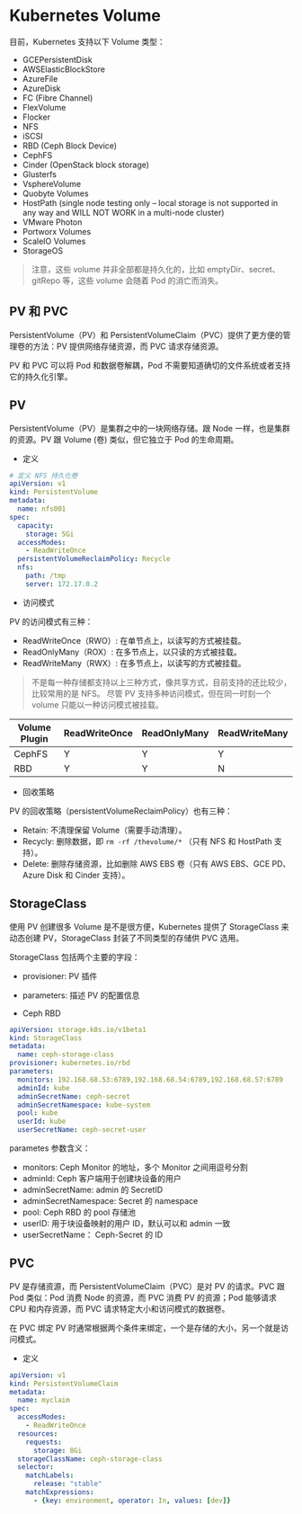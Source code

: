 # Kubernetes Volume

目前，Kubernetes 支持以下 Volume 类型：

  * GCEPersistentDisk
  * AWSElasticBlockStore
  * AzureFile
  * AzureDisk
  * FC (Fibre Channel)
  * FlexVolume
  * Flocker
  * NFS
  * iSCSI
  * RBD (Ceph Block Device)
  * CephFS
  * Cinder (OpenStack block storage)
  * Glusterfs
  * VsphereVolume
  * Quobyte Volumes
  * HostPath (single node testing only – local storage is not supported in any way and WILL NOT WORK in a multi-node cluster)
  * VMware Photon
  * Portworx Volumes
  * ScaleIO Volumes
  * StorageOS


> 注意，这些 volume 并非全部都是持久化的，比如 emptyDir、secret、gitRepo 等，这些 volume 会随着 Pod 的消亡而消失。


## PV 和 PVC

PersistentVolume（PV）和 PersistentVolumeClaim（PVC）提供了更方便的管理卷的方法：PV 提供网络存储资源，而 PVC 请求存储资源。

PV 和 PVC 可以将 Pod 和数据卷解耦，Pod 不需要知道确切的文件系统或者支持它的持久化引擎。


## PV

PersistentVolume（PV）是集群之中的一块网络存储。跟 Node 一样，也是集群的资源。PV 跟 Volume (卷) 类似，但它独立于 Pod 的生命周期。

* 定义

```yaml
# 定义 NFS 持久化卷
apiVersion: v1
kind: PersistentVolume
metadata:
  name: nfs001
spec:
  capacity:
    storage: 5Gi
  accessModes:
    - ReadWriteOnce
  persistentVolumeReclaimPolicy: Recycle
  nfs:
    path: /tmp
    server: 172.17.0.2
```

* 访问模式

PV 的访问模式有三种：

  * ReadWriteOnce（RWO）: 在单节点上，以读写的方式被挂载。
  * ReadOnlyMany（ROX）: 在多节点上，以只读的方式被挂载。
  * ReadWriteMany（RWX）: 在多节点上，以读写的方式被挂载。

> 不是每一种存储都支持以上三种方式，像共享方式，目前支持的还比较少，比较常用的是 NFS。
> 尽管 PV 支持多种访问模式，但在同一时刻一个 volume 只能以一种访问模式被挂载。

Volume Plugin | ReadWriteOnce | ReadOnlyMany  | ReadWriteMany |
------------- | ------------- | ------------- | ------------- |
CephFS        | Y             | Y             | Y             |
RBD           | Y             | Y             | N             |


* 回收策略

PV 的回收策略（persistentVolumeReclaimPolicy）也有三种：

  * Retain: 不清理保留 Volume（需要手动清理）。
  * Recycly: 删除数据，即 `rm -rf /thevolume/*` （只有 NFS 和 HostPath 支持）。
  * Delete: 删除存储资源，比如删除 AWS EBS 卷（只有 AWS EBS、GCE PD、Azure Disk 和 Cinder 支持）。


## StorageClass

使用 PV 创建很多 Volume 是不是很方便，Kubernetes 提供了 StorageClass 来动态创建 PV，StorageClass 封装了不同类型的存储供 PVC 选用。

StorageClass 包括两个主要的字段：

  * provisioner: PV 插件
  * parameters: 描述 PV 的配置信息

* Ceph RBD

```yaml
apiVersion: storage.k8s.io/v1beta1
kind: StorageClass
metadata:
  name: ceph-storage-class
provisioner: kubernetes.io/rbd
parameters:
  monitors: 192.168.68.53:6789,192.168.68.54:6789,192.168.68.57:6789
  adminId: kube
  adminSecretName: ceph-secret
  adminSecretNamespace: kube-system
  pool: kube
  userId: kube
  userSecretName: ceph-secret-user
```

parametes 参数含义：

  * monitors: Ceph Monitor 的地址，多个 Monitor 之间用逗号分割
  * adminId: Ceph 客户端用于创建块设备的用户
  * adminSecretName: admin 的 SecretID
  * adminSecretNamespace: Secret 的 namespace
  * pool: Ceph RBD 的 pool 存储池
  * userID: 用于块设备映射的用户 ID，默认可以和 admin 一致
  * userSecretName： Ceph-Secret 的 ID


## PVC

PV 是存储资源，而 PersistentVolumeClaim（PVC）是对 PV 的请求。PVC 跟 Pod 类似：Pod 消费 Node 的资源，而 PVC 消费 PV 的资源；Pod 能够请求 CPU 和内存资源，而 PVC 请求特定大小和访问模式的数据卷。

在 PVC 绑定 PV 时通常根据两个条件来绑定，一个是存储的大小，另一个就是访问模式。

* 定义

```yaml
apiVersion: v1
kind: PersistentVolumeClaim
metadata:
  name: myclaim
spec:
  accessModes:
    - ReadWriteOnce
  resources:
    requests:
      storage: 8Gi
  storageClassName: ceph-storage-class
  selector:
    matchLabels:
      release: "stable"
    matchExpressions:
      - {key: environment, operator: In, values: [dev]}
```
